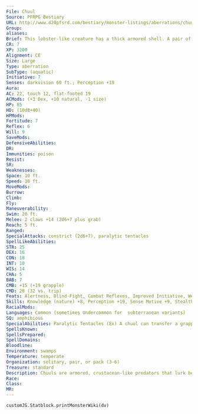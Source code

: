 ```yaml
---
File: Chuul
Source: PFRPG Bestiary
URL: http://www.d20pfsrd.com/bestiary/monster-listings/aberrations/chuul
Group: 
aliases: 
Brief: This lobster-like creature has a thick armored shell. A pair of tiny eyes gleams above a mouth full of writhing tentacles.
CR: 7
XP: 3200
Alignment: CE
Size: Large
Type: aberration
SubType: (aquatic)
Initiative: 7
Senses: darkvision 60 ft.; Perception +19
Aura: 
AC: 22, touch 12, flat-footed 19
ACMods: (+3 Dex, +10 natural, -1 size)
HP: 85
HD: (10d8+40)
HPMods: 
Fortitude: 7
Reflex: 6
Will: 9
SaveMods: 
DefensiveAbilities: 
DR: 
Immunities: poison
Resist: 
SR: 
Weaknesses: 
Space: 10 ft.
Speed: 30 ft.
MoveMods: 
Burrow: 
Climb: 
Fly: 
Maneuverability: 
Swim: 20 ft.
Melee: 2 claws +14 (2d6+7 plus grab)
Reach: 5 ft.
Ranged: 
SpecialAttacks: constrict (2d6+7), paralytic tentacles
SpellLikeAbilities: 
STR: 25
DEX: 16
CON: 18
INT: 10
WIS: 14
CHA: 5
BAB: 7
CMB: +15 (+19 grapple)
CMD: 28 (32 vs. trip)
Feats: Alertness, Blind-Fight, Combat Reflexes, Improved Initiative, Weapon Focus (claw)
Skills: Knowledge (nature) +8, Perception +19, Sense Motive +9, Stealth +9, Swim +28
RacialMods: 
Languages: Common (sometimes Undercommon for  subterranean variants)
SQ: amphibious
SpecialAbilities: Paralytic Tentacles (Ex) A chuul can transfer a grappled victim from a claw to its tentacles as a move action. The tentacles grapple with the same strength as the claw but deal no damage, instead exuding a paralytic secretion. Anyone held in the tentacles must succeed on a DC 19 Fortitude save each round on the chuul's turn or be paralyzed for 6 rounds. The save DC is Constitution-based. While held in the tentacles, paralyzed or not, a victim automatically takes 1d8+7 points of damage each round from the creature's mandibles.
SpellsKnown: 
SpellsPrepared: 
SpellDomains: 
Bloodline: 
Environment: swamps
Temperature: temperate
Organization: solitary, pair, or pack (3-6)
Treasure: standard
Description: Chuuls are armored, crustacean-like predators that lurk beneath the surfaces of shallow ponds and mires, bursting from concealment to snatch up prey in their chitinous pincers and then paralyzing them with their mouth tentacles before eating them alive.  Chuuls are excellent swimmers but prefer to attack land-bound creatures or those wallowing in shallow water. Once they seize their victims, chuuls often drag grappled foes back into deep water to drown them.  Lizardfolk are by far the chuul's favorite prey, though those pale chuul breeds that live underground prefer morlocks, duergar, unwary drow, and other unfortunates who get too close to their subterranean waterways-with the exception of troglodytes, whose flavor chuuls find particularly offensive.  Chuuls are surprisingly intelligent, leading many to speculate fruitlessly on their origins and motivations.  They speak a chittering, burbling dialect of Common, but few are inclined to speak to those outside their race, and if chuul society exists beyond their frenzied mating season, humanoids have yet to record it. Instead, chuul intellects seem entirely devoted to seeking out the perfect ambush sites to attack other intelligent creatures and decorating their elaborate lairs with trophies from their kills. Though the chuuls themselves seem uninterested in using tools of any kind, they have an almost compulsive need to collect keepsakes from their victims.  A typical chuul is 8 feet tall and weighs 650 pounds.
Race: 
Class: 
MR: 
---
```

```dataviewjs
customJS.Statblock.printMonsterWiki(dv)
```
